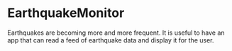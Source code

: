 # EarthquakeMonitor
Earthquakes are becoming more and more frequent. It is useful to have an app that can read a feed of earthquake data and display it for the user.
